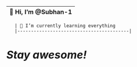 
| 👋 Hi, I’m @Subhan-1                 
|-----------------------------------------| 

       | 🌱 I’m currently learning everything
       |-----------------------------------------|


# <i>Stay awesome!</i>
          
